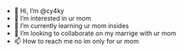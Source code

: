 - 👋 Hi, I’m @cy4ky
- 👀 I’m interested in ur mom
- 🌱 I’m currently learning ur mom insides
- 💞️ I’m looking to collaborate on my marrige with ur mom
- 📫 How to reach me no im only for ur mom 

<!---
cy4ky/cy4ky is a ✨ special ✨ repository because its `README.md` (this file) appears on your GitHub profile.
You can click the Preview link to take a look at your changes.
--->
